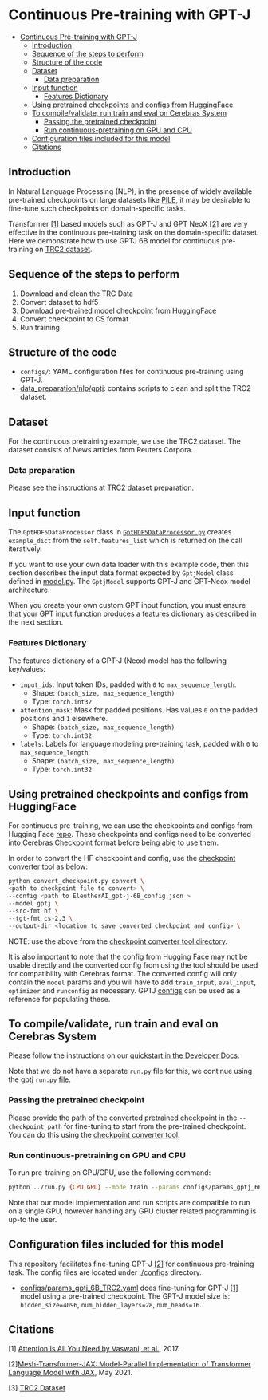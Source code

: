 # Continuous Pre-training with GPT-J

- [Continuous Pre-training with GPT-J](#continuous-pre-training-with-gpt-j)
  - [Introduction](#introduction)
  - [Sequence of the steps to perform](#sequence-of-the-steps-to-perform)
  - [Structure of the code](#structure-of-the-code)
  - [Dataset](#dataset)
    - [Data preparation](#data-preparation)
  - [Input function](#input-function)
    - [Features Dictionary](#features-dictionary)
  - [Using pretrained checkpoints and configs from HuggingFace](#using-pretrained-checkpoints-and-configs-from-huggingface)
  - [To compile/validate, run train and eval on Cerebras System](#to-compilevalidate-run-train-and-eval-on-cerebras-system)
    - [Passing the pretrained checkpoint](#passing-the-pretrained-checkpoint)
    - [Run continuous-pretraining on GPU and CPU](#run-continuous-pretraining-on-gpu-and-cpu)
  - [Configuration files included for this model](#configuration-files-included-for-this-model)
  - [Citations](#citations)


## Introduction

In Natural Language Processing (NLP), in the presence of widely available pre-trained checkpoints on large datasets like [PILE](https://arxiv.org/abs/2101.00027), it may be desirable to fine-tune such checkpoints on domain-specific tasks.

Transformer [[1]](https://arxiv.org/pdf/1706.03762.pdf) based models such as GPT-J and GPT NeoX [[2]](https://github.com/kingoflolz/mesh-transformer-jax) are very effective in the continuous pre-training task on the domain-specific dataset. Here we demonstrate how to use GPTJ 6B model for continuous pre-training on [TRC2 dataset](https://trec.nist.gov/data/reuters/reuters.html).

## Sequence of the steps to perform

1. Download and clean the TRC Data
2. Convert dataset to hdf5 
3. Download pre-trained model checkpoint from HuggingFace
4. Convert checkpoint to CS format 
5. Run training

## Structure of the code

- `configs/`: YAML configuration files for continuous pre-training using GPT-J.
-  [data_preparation/nlp/gptj](../../../../data_preparation/nlp/gptj): contains scripts to clean and split the TRC2 dataset.

## Dataset

For the continuous pretraining example, we use the TRC2 dataset. The dataset consists of News articles from Reuters Corpora.

### Data preparation

Please see the instructions at [TRC2 dataset preparation](../../../../data_preparation/nlp/gptj/README.md).

## Input function

The `GptHDF5DataProcessor` class in [`GptHDF5DataProcessor.py`](../../../../data/nlp/gpt/GptHDF5DataProcessor.py) creates `example_dict` from the `self.features_list` which is returned on the call iteratively.

If you want to use your own data loader with this example code, then this section describes the input data format expected by `GptjModel` class defined in [model.py](model.py). The `GptjModel` supports GPT-J and GPT-Neox model architecture.

When you create your own custom GPT input function, you must ensure that your GPT input function produces a features dictionary as described in the next section.

### Features Dictionary

The features dictionary of a GPT-J (Neox) model has the following key/values:

- `input_ids`: Input token IDs, padded with `0` to `max_sequence_length`.
  - Shape: `(batch_size, max_sequence_length)`
  - Type: `torch.int32`
- `attention_mask`: Mask for padded positions. Has values `0` on the padded positions and `1` elsewhere.
  - Shape: `(batch_size, max_sequence_length)`
  - Type: `torch.int32`
- `labels`: Labels for language modeling pre-training task, padded with `0` to `max_sequence_length`.
  - Shape: `(batch_size, max_sequence_length)`
  - Type: `torch.int32`

## Using pretrained checkpoints and configs from HuggingFace

For continuous pre-training, we can use the checkpoints and configs from Hugging Face [repo](https://huggingface.co/EleutherAI/gpt-j-6B). These checkpoints and configs need to be converted into Cerebras Checkpoint format before being able to use them.

In order to convert the HF checkpoint and config, use the [checkpoint converter tool](https://docs.cerebras.net/en/latest/wsc/port/checkpoint-formats.html) as below:

```bash
python convert_checkpoint.py convert \
<path to checkpoint file to convert> \
--config <path to EleutherAI_gpt-j-6B_config.json >
--model gptj \
--src-fmt hf \
--tgt-fmt cs-2.3 \
--output-dir <location to save converted checkpoint and config> \
```

NOTE: use the above from the [checkpoint converter tool directory](../../../../tools/checkpoint_converters/).

It is also important to note that the config from Hugging Face may not be usable directly and the converted config from using the tool should be used for compatibility with Cerebras format. The converted config will only contain the `model` params and you will have to add `train_input`, `eval_input`, `optimizer` and `runconfig` as necessary. GPTJ [configs](../configs/) can be used as a reference for populating these.

## To compile/validate, run train and eval on Cerebras System

Please follow the instructions on our [quickstart in the Developer Docs](https://docs.cerebras.net/en/latest/wsc/getting-started/cs-appliance.html).

Note that we do not have a separate `run.py` file for this, we continue using the gptj `run.py` [file](../run.py).

### Passing the pretrained checkpoint

Please provide the path of the converted pretrained checkpoint in the `--checkpoint_path` for fine-tuning to start from the pre-trained checkpoint. You can do this using the [checkpoint converter tool](../../../../tools/convert_checkpoint.py).

### Run continuous-pretraining on GPU and CPU

To run pre-training on GPU/CPU, use the following command:

```bash
python ../run.py {CPU,GPU} --mode train --params configs/params_gptj_6B_TRC2.yaml --model_dir </path/to/model_dir> --max_steps <num_train_steps>
```

Note that our model implementation and run scripts are compatible to run on a single GPU, however handling any GPU cluster related programming is up-to the user.

## Configuration files included for this model

This repository facilitates fine-tuning GPT-J [[2]](https://github.com/kingoflolz/mesh-transformer-jax) for continuous pre-training task. The config files are located under [./configs](./configs) directory.

- [configs/params_gptj_6B_TRC2.yaml](configs/params_gptj_6B_TRC2.yaml) does fine-tuning for GPT-J [[1]](https://github.com/kingoflolz/mesh-transformer-jax) model using a pre-trained checkpoint. The GPT-J model size is: `hidden_size=4096`, `num_hidden_layers=28`, `num_heads=16`.

## Citations

[1] [Attention Is All You Need by Vaswani, et al.](https://arxiv.org/pdf/1706.03762.pdf), 2017.

[2][Mesh-Transformer-JAX: Model-Parallel Implementation of Transformer Language Model with JAX](https://github.com/kingoflolz/mesh-transformer-jax), May 2021.

[3] [TRC2 Dataset](https://trec.nist.gov/data/reuters/reuters.html)

